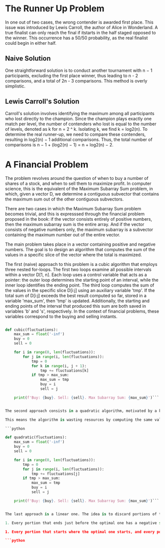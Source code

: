 # The Runner Up Problem

In one out of two cases, the wrong contender is awarded first place. This issue was introduced by Lewis Carroll, the author of Alice in Wonderland. A true finalist can only reach the final if itstarts in the half staged opposed to the winner. This occurrence has a 50/50 probability, as the real finalist could begin in either half.

## Naive Solution

One straightforward solution is to conduct another tournament with n − 1 participants, excluding the first place winner, thus leading to n - 2 comparisons, and a total of 2n - 3 comparisons. This method is overly simplistic.

## Lewis Carroll's Solution

Carroll's solution involves identifying the maximum among all participants who lost directly to the champion. Since the champion plays exactly one match per level, the number of contenders who lost is equal to the number of levels, denoted as k for n = 2 ^ k. Isolating k, we find k = log2(n). To determine the real runner-up, we need to compare these contenders, resulting in log2(n) − 1 additional comparisons. Thus, the total number of comparisons is n − 1 + (log2(n) − 1) = n + log2(n) − 2.

# A Financial Problem

The problem revolves around the question of when to buy a number of shares of a stock, and when to sell them to maximize profit. In computer science, this is the equivalent of the Maximum Subarray Sum problem, in which, given a vector D, we determine a contiguous subvector that contains the maximum sum out of the other contiguous subvectors.

There are two cases in which the Maximum Subarray Sum problem becomes trivial, and this is expresssed through the financial problem proposed in the book: if the vector consists entirely of positive numbers, then the maximum subarray sum is the entire array. And if the vector consists of negative numbers only, the maximum subarray is a subvector containing the maximum number out of the entire vector.

The main problem takes place in a vector containing positive and negative numbers. The goal is to design an algorithm that computes the sum of the values in a specific slice of the vector where the total is maximized.

The first (naive) approach to this problem is a cubic algorithm that employs three nested for-loops. The first two loops examine all possible intervals within a vector D[1, n]. Each loop uses a control variable that acts as a pointer: the outer loop determines the starting point of an interval, while the inner loop identifies the ending point. The third loop computes the sum of the values in the specific slice D[i:j] using an auxiliary variable 'tmp'. If the total sum of D[i:j] exceeds the best result computed so far, stored in a variable 'max_sum', then 'tmp' is updated. Additionally, the starting and ending points of the interval that produced this sum are both saved in variables 'b' and 's', respectively. In the context of financial problems, these variables correspond to the buying and selling instants.

```python

def cubic(fluctuations):
    max_sum = float('-inf')
    buy = 0
    sell = 0

    for i in range(0, len(fluctuations)):
        for j in range(i, len(fluctuations)):
            tmp = 0
            for k in range(i, j + 1):
                tmp += fluctuations[k]
            if tmp > max_sum:
                max_sum = tmp
                buy = i
                sell = j

    print(f'Buy: {buy}. Sell: {sell}. Max Subarray Sum: {max_sum}')```


The second approach consists in a quadratic algorithm, motivated by a key inneficiency of the previous algorithm: if we consider two consecutive iterations of the middle for-loop, we notice that the sums computed by the first and the second iterations differ only by the value D[j + 1] -- the rightmost element in a subarray. 

This means the algorithm is wasting resources by computing the same values from scratch everytime the ending point moves one index forward. To solve this, we move our 'tmp' variable to the outer for-loop, making our algorithm reuse the value currently stored in 'tmp' instead of adding up one by one all over again:

```python

def quadratic(fluctuations):
    max_sum = float('-inf')
    buy = 0
    sell = 0

    for i in range(0, len(fluctuations)):
        tmp = 0
        for j in range(i, len(fluctuations)):
            tmp += fluctuations[j]
        if tmp > max_sum:
            max_sum = tmp
            buy = i
            sell = j

    print(f'Buy: {buy}. Sell: {sell}. Max Subarray Sum: {max_sum}')```


The last approach is a linear one. The idea is to discard portions of the vector that do not contain the maximum sum without examining them. The algorithm that achieves such a goal is based on two key properties found in the optimal slice:

1. Every portion that ends just before the optimal one has a negative sum of its elements. This can be proven by contradiction: if we assume that there is, in fact, a portion D[i: b - 1] of positive sum, we'd have to admit this slice as part of the maximum subarray, as this would yield a larger total.

1. Every portion that starts where the optimal one starts, and every portion that is included in it, has a positive sum of its elements. This also can be proven by contradiction: if we assume that there is, in fact, a portion D[b:j] where b <= j <= s with negative sum, then we'd have to rule it out from the maximum subarray, as doing so would increase its sum.

```python

```
